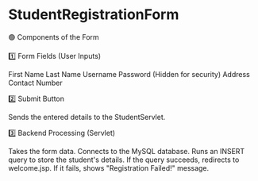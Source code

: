 # StudentRegistrationForm
🟢 Components of the Form


1️⃣ Form Fields (User Inputs)

First Name
Last Name
Username
Password (Hidden for security)
Address
Contact Number


2️⃣ Submit Button

Sends the entered details to the StudentServlet.


3️⃣ Backend Processing (Servlet)

Takes the form data.
Connects to the MySQL database.
Runs an INSERT query to store the student's details.
If the query succeeds, redirects to welcome.jsp.
If it fails, shows "Registration Failed!" message.
